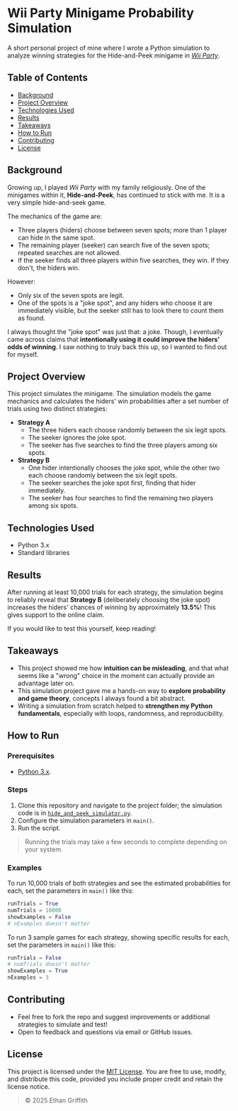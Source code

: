 # Wii Party Minigame Probability Simulation

A short personal project of mine where I wrote a Python simulation to analyze winning strategies for the Hide-and-Peek minigame in [*Wii Party*](https://en.wikipedia.org/wiki/Wii_Party).

## Table of Contents
- [Background](#background)
- [Project Overview](#project-overview)
- [Technologies Used](#technologies-used)
- [Results](#results)
- [Takeaways](#takeaways)
- [How to Run](#how-to-run)
- [Contributing](#contributing)
- [License](#license)

## Background

Growing up, I played *Wii Party* with my family religiously. One of the minigames within it, **Hide-and-Peek**, has continued to stick with me. It is a very simple hide-and-seek game.

The mechanics of the game are:
- Three players (hiders) choose between seven spots; more than 1 player can hide in the same spot.
- The remaining player (seeker) can search five of the seven spots; repeated searches are not allowed.
- If the seeker finds all three players within five searches, they win. If they don't, the hiders win.

However:
- Only six of the seven spots are legit.
- One of the spots is a "joke spot", and any hiders who choose it are immediately visible, but the seeker still has to look there to count them as found.

I always thought the "joke spot" was just that: a joke. Though, I eventually came across claims that **intentionally using it could improve the hiders' odds of winning**. I saw nothing to truly back this up, so I wanted to find out for myself.

## Project Overview

This project simulates the minigame. The simulation models the game mechanics and calculates the hiders' win probabilities after a set number of trials using two distinct strategies:
- **Strategy A**
  - The three hiders each choose randomly between the six legit spots.
  - The seeker ignores the joke spot.
  - The seeker has five searches to find the three players among six spots.
- **Strategy B**
  - One hider intentionally chooses the joke spot, while the other two each choose randomly between the six legit spots.
  - The seeker searches the joke spot first, finding that hider immediately.
  - The seeker has four searches to find the remaining two players among six spots.

## Technologies Used
- Python 3.x
- Standard libraries

## Results

After running at least 10,000 trials for each strategy, the simulation begins to reliably reveal that **Strategy B** (deliberately choosing the joke spot) increases the hiders' chances of winning by approximately **13.5%**! This gives support to the online claim.

If you would like to test this yourself, keep reading!

## Takeaways

- This project showed me how **intuition can be misleading**, and that what seems like a "wrong" choice in the moment can actually provide an advantage later on.
- This simulation project gave me a hands-on way to **explore probability and game theory**, concepts I always found a bit abstract.
- Writing a simulation from scratch helped to **strengthen my Python fundamentals**, especially with loops, randomness, and reproducibility.

## How to Run

### Prerequisites
- [Python 3.x](https://www.python.org/downloads/).

### Steps
1. Clone this repository and navigate to the project folder; the simulation code is in [`hide_and_peek_simulator.py`](hide_and_peek_simulator.py).
2. Configure the simulation parameters in `main()`.
3. Run the script.

> Running the trials may take a few seconds to complete depending on your system.

### Examples

To run 10,000 trials of both strategies and see the estimated probabilities for each, set the parameters in `main()` like this:

```python
runTrials = True
numTrials = 10000
showExamples = False
# nExamples doesn't matter
```

To run 3 sample games for each strategy, showing specific results for each, set the parameters in `main()` like this:

```python
runTrials = False
# numTrials doesn't matter
showExamples = True
nExamples = 3
```

## Contributing

- Feel free to fork the repo and suggest improvements or additional strategies to simulate and test!
- Open to feedback and questions via email or GitHub issues.

## License

This project is licensed under the [MIT License](LICENSE). You are free to use, modify, and distribute this code, provided you include proper credit and retain the license notice.

> © 2025 Ethan Griffith
